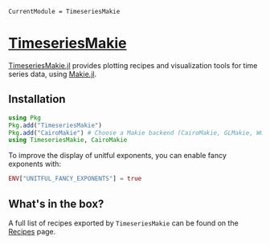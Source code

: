 ```@meta
CurrentModule = TimeseriesMakie
```

# [TimeseriesMakie](https://www.github.com/brendanjohnharris/TimeseriesMakie.jl)

[TimeseriesMakie.jl](https://github.com/brendanjohnharris/TimeseriesMakie.jl) provides plotting recipes and visualization tools for time series data, using [Makie.jl](https://github.com/MakieOrg/Makie.jl).

## Installation

```julia
using Pkg
Pkg.add("TimeseriesMakie")
Pkg.add("CairoMakie") # Choose a Makie backend (CairoMakie, GLMakie, WGLMakie, etc.)
using TimeseriesMakie, CairoMakie
```

To improve the display of unitful exponents, you can enable fancy exponents with:
```julia
ENV["UNITFUL_FANCY_EXPONENTS"] = true
```

## What's in the box?

A full list of recipes exported by `TimeseriesMakie` can be found on the [Recipes](recipes.md) page.